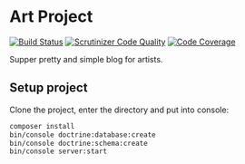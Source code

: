 Art Project
====
[![Build Status](https://travis-ci.org/spolischook/art.svg?branch=master)](https://travis-ci.org/spolischook/art)
[![Scrutinizer Code Quality](https://scrutinizer-ci.com/g/spolischook/art/badges/quality-score.png?b=master)](https://scrutinizer-ci.com/g/spolischook/art/?branch=master)
[![Code Coverage](https://scrutinizer-ci.com/g/spolischook/art/badges/coverage.png?b=master)](https://scrutinizer-ci.com/g/spolischook/art/?branch=master)

Supper pretty and simple blog for artists.

Setup project
-------------

Clone the project, enter the directory and put into console:

```bash
composer install
bin/console doctrine:database:create
bin/console doctrine:schema:create
bin/console server:start
```
